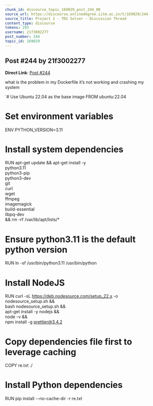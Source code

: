 ```yaml
---
chunk_id: discourse_topic_169029_post_244_00
source_url: https://discourse.onlinedegree.iitm.ac.in/t/169029/244
source_title: Project 2 - TDS Solver - Discussion Thread
content_type: discourse
tokens: 293
username: 21f3002277
post_number: 244
topic_id: 169029
---
```


## Post #244 by 21f3002277

**Direct Link**: [Post #244](https://discourse.onlinedegree.iitm.ac.in/t/169029/244)

what is the problem in my Dockerfile it’s not working and crashing my system

`# Use Ubuntu 22.04 as the base image
FROM ubuntu:22.04

# Set environment variables
ENV PYTHON_VERSION=3.11

# Install system dependencies
RUN apt-get update &amp;&amp; apt-get install -y \
 python3.11 \
 python3-pip \
 python3-dev \
 git \
 curl \
 wget \
 ffmpeg \
 imagemagick \
 build-essential \
 libpq-dev \
 &amp;&amp; rm -rf /var/lib/apt/lists/*

# Ensure python3.11 is the default python version
RUN ln -sf /usr/bin/python3.11 /usr/bin/python

# Install NodeJS
RUN curl -sL https://deb.nodesource.com/setup_22.x -o nodesource_setup.sh &amp;&amp; \
 bash nodesource_setup.sh &amp;&amp; \
 apt-get install -y nodejs &amp;&amp; \
 node -v &amp;&amp; \
 npm install -g prettier@3.4.2

# Copy dependencies file first to leverage caching
COPY re.txt ./

# Install Python dependencies
RUN pip install --no-cache-dir -r re.txt
